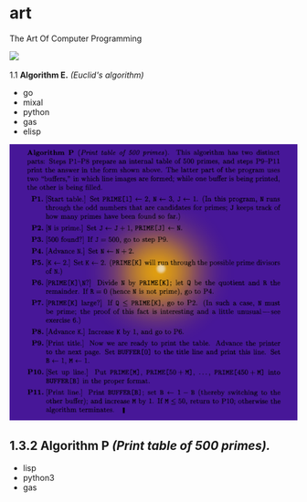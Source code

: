# art
The Art Of Computer Programming

![](img/11E.png)

1.1 **Algorithm E.** _(Euclid's algorithm)_
   + go
   + mixal
   + python
   + gas
   + elisp

![](img/132P.png)

## 1.3.2 **Algorithm P** _(Print table of 500 primes)._
   + lisp
   + python3
   + gas
   
